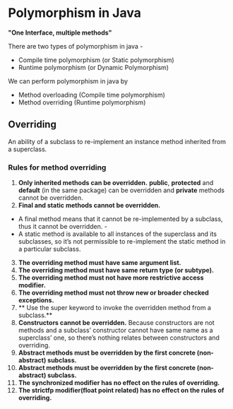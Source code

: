 # Polymorphism in Java

**"One Interface, multiple methods"**

There are two types of polymorphism in java -

- Compile time polymorphism (or Static polymorphism)
- Runtime polymorphism (or Dynamic Polymorphism)

We can perform polymorphism in java by

- Method overloading (Compile time polymorphism)
- Method overriding (Runtime polymorphism)

## Overriding 

An ability of a subclass to re-implement an instance method inherited from a superclass.

### Rules for method overriding 

1. **Only inherited methods can be overridden.**
**public**, **protected** and **default** (in the same package) can be overridden and **private** methods cannot be overridden.
2. **Final and static methods cannot be overridden.**
- A final method means that it cannot be re-implemented by a subclass, thus it cannot be overridden. -
- A static method is available to all instances of the superclass and its subclasses, so it’s not permissible to re-implement the static method in a particular subclass.
3. **The overriding method must have same argument list.**
4. **The overriding method must have same return type (or subtype).**
5. **The overriding method must not have more restrictive access modifier.**
6. **The overriding method must not throw new or broader checked exceptions.**
7. ** Use the super keyword to invoke the overridden method from a subclass.**
8. **Constructors cannot be overridden.**
Because constructors are not methods and a subclass’ constructor cannot have same name as a superclass’ one, so there’s nothing relates between constructors and overriding.
9. **Abstract methods must be overridden by the first concrete (non-abstract) subclass.**
10. **Abstract methods must be overridden by the first concrete (non-abstract) subclass.**
11. **The synchronized modifier has no effect on the rules of overriding.**
12. **The strictfp modifier(float point related) has no effect on the rules of overriding.**

